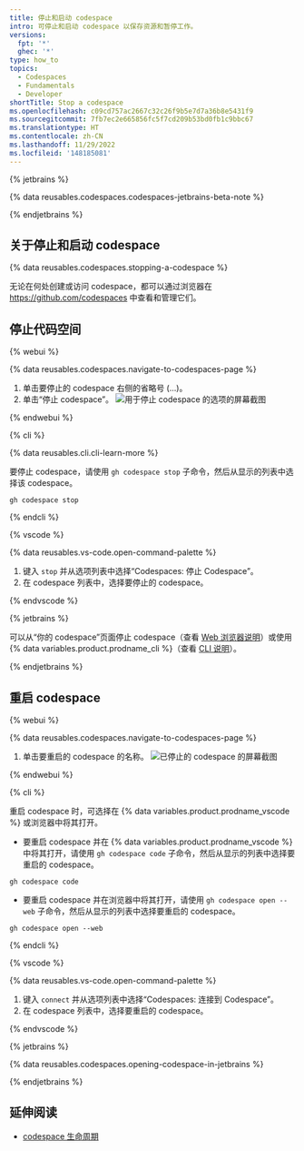 ```yaml
---
title: 停止和启动 codespace
intro: 可停止和启动 codespace 以保存资源和暂停工作。
versions:
  fpt: '*'
  ghec: '*'
type: how_to
topics:
  - Codespaces
  - Fundamentals
  - Developer
shortTitle: Stop a codespace
ms.openlocfilehash: c09cd757ac2667c32c26f9b5e7d7a36b8e5431f9
ms.sourcegitcommit: 7fb7ec2e665856fc5f7cd209b53bd0fb1c9bbc67
ms.translationtype: HT
ms.contentlocale: zh-CN
ms.lasthandoff: 11/29/2022
ms.locfileid: '148185081'
---
```

{% jetbrains %}

{% data reusables.codespaces.codespaces-jetbrains-beta-note %}

{% endjetbrains %}

## 关于停止和启动 codespace

{% data reusables.codespaces.stopping-a-codespace %}

无论在何处创建或访问 codespace，都可以通过浏览器在 https://github.com/codespaces 中查看和管理它们。 

## 停止代码空间

{% webui %}

{% data reusables.codespaces.navigate-to-codespaces-page %}
 1. 单击要停止的 codespace 右侧的省略号 (...)。
 1. 单击“停止 codespace”。
   ![用于停止 codespace 的选项的屏幕截图](/assets/images/help/codespaces/stop-codespace-webui.png)

{% endwebui %}

{% cli %}

{% data reusables.cli.cli-learn-more %}

 要停止 codespace，请使用 `gh codespace stop` 子命令，然后从显示的列表中选择该 codespace。

 ```shell{:copy}
 gh codespace stop
 ```

{% endcli %}

{% vscode %}

{% data reusables.vs-code.open-command-palette %}
1. 键入 `stop` 并从选项列表中选择“Codespaces: 停止 Codespace”。
1. 在 codespace 列表中，选择要停止的 codespace。

{% endvscode %}

{% jetbrains %}

可以从“你的 codespace”页面停止 codespace（查看 [Web 浏览器说明](/codespaces/developing-in-codespaces/stopping-and-starting-a-codespace?tool=webui#stopping-a-codespace)）或使用 {% data variables.product.prodname_cli %}（查看 [CLI 说明](/codespaces/developing-in-codespaces/stopping-and-starting-a-codespace?tool=cli#stopping-a-codespace)）。

{% endjetbrains %}

## 重启 codespace

{% webui %}

{% data reusables.codespaces.navigate-to-codespaces-page %}
1. 单击要重启的 codespace 的名称。
![已停止的 codespace 的屏幕截图](/assets/images/help/codespaces/restart-codespace-webui.png)

{% endwebui %}

{% cli %}

重启 codespace 时，可选择在 {% data variables.product.prodname_vscode %} 或浏览器中将其打开。 

 - 要重启 codespace 并在 {% data variables.product.prodname_vscode %} 中将其打开，请使用 `gh codespace code` 子命令，然后从显示的列表中选择要重启的 codespace。

 ```shell{:copy} 
 gh codespace code
 ```

 - 要重启 codespace 并在浏览器中将其打开，请使用 `gh codespace open --web` 子命令，然后从显示的列表中选择要重启的 codespace。

 ```shell{:copy}
 gh codespace open --web
 ```

{% endcli %}

{% vscode %}

{% data reusables.vs-code.open-command-palette %}
1. 键入 `connect` 并从选项列表中选择“Codespaces: 连接到 Codespace”。
1. 在 codespace 列表中，选择要重启的 codespace。

{% endvscode %}

{% jetbrains %}

{% data reusables.codespaces.opening-codespace-in-jetbrains %}

{% endjetbrains %}

## 延伸阅读

- [codespace 生命周期](/codespaces/developing-in-codespaces/the-codespace-lifecycle)
